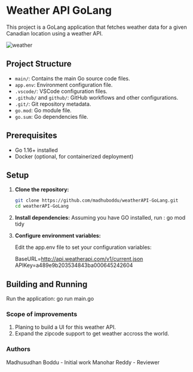 # Weather API GoLang

This project is a GoLang application that fetches weather data for a given Canadian location using a weather API.

![weather](https://github.com/madhuboddu/weatherAPI-GoLang/assets/13140049/667a3c5a-7e59-4e14-946a-ec5910a0e8e5)

## Project Structure

- `main/`: Contains the main Go source code files.
- `app.env`: Environment configuration file.
- `.vscode/`: VSCode configuration files.
- `.github/` and `github/`: GitHub workflows and other configurations.
- `.git/`: Git repository metadata.
- `go.mod`: Go module file.
- `go.sum`: Go dependencies file.

## Prerequisites

- Go 1.16+ installed
- Docker (optional, for containerized deployment)

## Setup

1. **Clone the repository:**

   ```sh
   git clone https://github.com/madhuboddu/weatherAPI-GoLang.git
   cd weatherAPI-GoLang


2. **Install dependencies:**
    Assuming you have GO installed, run : go mod tidy


3. **Configure environment variables:**

    Edit the app.env file to set your configuration variables:
    
    BaseURL=http://api.weatherapi.com/v1/current.json
    APIKey=a489e9b203534843ba000645242604

## Building and Running

Run the application:
    go run main.go


### Scope of improvements

1. Planing to build a UI for this weather API.
2. Expand the zipcode support to get weather accross the world.


### Authors

Madhusudhan Boddu - Initial work
Manohar Reddy     - Reviewer

